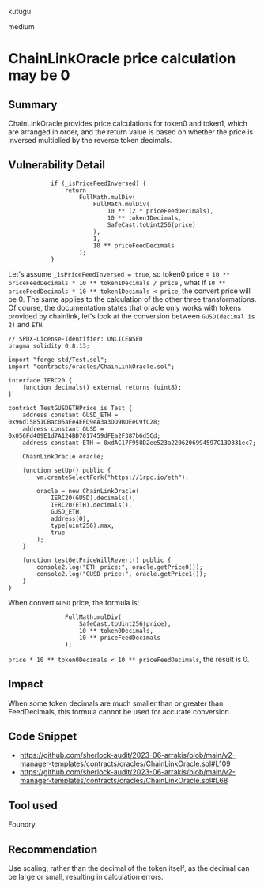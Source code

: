 kutugu

medium

# ChainLinkOracle price calculation may be 0

## Summary

ChainLinkOracle provides price calculations for token0 and token1, which are arranged in order, and the return value is based on whether the price is inversed multiplied by the reverse token decimals.    

## Vulnerability Detail

```solidity
            if (_isPriceFeedInversed) {
                return
                    FullMath.mulDiv(
                        FullMath.mulDiv(
                            10 ** (2 * priceFeedDecimals),
                            10 ** token1Decimals,
                            SafeCast.toUint256(price)
                        ),
                        1,
                        10 ** priceFeedDecimals
                    );
            }
```
Let's assume `_isPriceFeedInversed = true`, so token0 price = `10 ** priceFeedDecimals * 10 ** token1Decimals / price` , what if `10 ** priceFeedDecimals * 10 ** token1Decimals < price`, the convert price will be 0.  The same applies to the calculation of the other three transformations.    
Of course, the documentation states that oracle only works with tokens provided by chainlink, let's look at the conversion between `GUSD(decimal is 2)` and `ETH`.    
```solidity
// SPDX-License-Identifier: UNLICENSED
pragma solidity 0.8.13;

import "forge-std/Test.sol";
import "contracts/oracles/ChainLinkOracle.sol";

interface IERC20 {
    function decimals() external returns (uint8);
}

contract TestGUSDETHPrice is Test {
    address constant GUSD_ETH = 0x96d15851CBac05aEe4EFD9eA3a3DD9BDEeC9fC28;
    address constant GUSD = 0x056Fd409E1d7A124BD7017459dFEa2F387b6d5Cd;
    address constant ETH = 0xdAC17F958D2ee523a2206206994597C13D831ec7;
    
    ChainLinkOracle oracle;

    function setUp() public {
        vm.createSelectFork("https://1rpc.io/eth");

        oracle = new ChainLinkOracle(
            IERC20(GUSD).decimals(),
            IERC20(ETH).decimals(),
            GUSD_ETH,
            address(0),
            type(uint256).max,
            true
        );
    }

    function testGetPriceWillRevert() public {
        console2.log("ETH price:", oracle.getPrice0());
        console2.log("GUSD price:", oracle.getPrice1());
    }
}
```

When convert `GUSD` price, the formula is:
```solidity
                FullMath.mulDiv(
                    SafeCast.toUint256(price),
                    10 ** token0Decimals,
                    10 ** priceFeedDecimals
                );
```

`price * 10 ** token0Decimals < 10 ** priceFeedDecimals`, the result is 0.

## Impact

When some token decimals are much smaller than or greater than FeedDecimals, this formula cannot be used for accurate conversion.

## Code Snippet

- https://github.com/sherlock-audit/2023-06-arrakis/blob/main/v2-manager-templates/contracts/oracles/ChainLinkOracle.sol#L109
- https://github.com/sherlock-audit/2023-06-arrakis/blob/main/v2-manager-templates/contracts/oracles/ChainLinkOracle.sol#L68

## Tool used

Foundry

## Recommendation

Use scaling, rather than the decimal of the token itself, as the decimal can be large or small, resulting in calculation errors.
